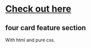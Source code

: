 # [Check out here](https://mikaeel-js.github.io/four-card-feature-section/)

## four card feature section

With html and pure css.
